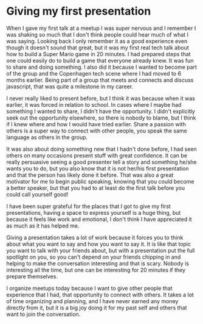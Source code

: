 # Giving my first presentation

When I gave my first talk at a meetup I was super nervous and I remember I was shaking so much that I don't think people could hear much of what I was saying. Looking back I only remember it as a good experience even though it doesn't sound that great, but it was my first real tech talk about how to build a Super Mario game in 20 minutes. I had prepared steps that one could easily do to build a game that everyone already knew. It was fun to share and doing something. I also did it because I wanted to become part of the group and the Copenhagen tech scene where I had moved to 6 months earlier. Being part of a group that meets and connects and discuss javascript, that was quite a milestone in my career.

I never really liked to present before, but I think it was because when it was earlier, it was forced in relation to school. In cases where I maybe had something I wanted to share, I didn't have the opportunity. I didn't explicitly seek out the opportunity elsewhere, so there is nobody to blame, but I think if I knew where and how I would have tried earlier. Share a passion with others is a super way to connect with other people, you speak the same language as others in the group.

It was also about doing something new that I hadn't done before, I had seen others on many occasions present stuff with great confidence. It can be really persuasive seeing a good presenter tell a story and something he/she wants you to do, but you also know that it is not her/his first presentation and that the person has likely done it before. That was also a great motivator for me to begin public speaking, knowing that you could become a better speaker, but that you had to at least do the first talk before you could call yourself good!

I have been super grateful for the places that I got to give my first presentations, having a space to express yourself is a huge thing, but because it feels like work and emotional, I don't think I have appreciated it as much as it has helped me.

Giving a presentation takes a lot of work because it forces you to think about what you want to say and how you want to say it. It is like that topic you want to talk with your friends about, but with a presentation put the full spotlight on you, so you can't depend on your friends chipping in and helping to make the conversation interesting and that is scary. Nobody is interesting all the time, but one can be interesting for 20 minutes if they prepare themselves.

I organize meetups today because I want to give other people that experience that I had, that opportunity to connect with others. It takes a lot of time organizing and planning, and I have never earned any money directly from it, but it is a big joy doing it for my past self and others that want to join the conversation.
